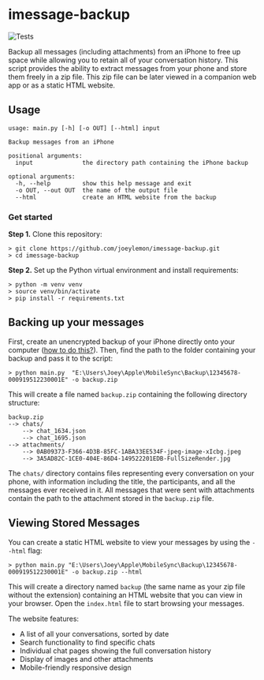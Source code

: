 # imessage-backup
![Tests](https://github.com/joeylemon/imessage-backup/workflows/Tests/badge.svg)

Backup all messages (including attachments) from an iPhone to free up space while allowing you to retain all of your conversation history. This script provides the ability to extract messages from your phone and store them freely in a zip file. This zip file can be later viewed in a companion web app or as a static HTML website.

## Usage

```
usage: main.py [-h] [-o OUT] [--html] input

Backup messages from an iPhone

positional arguments:
  input              the directory path containing the iPhone backup

optional arguments:
  -h, --help         show this help message and exit
  -o OUT, --out OUT  the name of the output file
  --html             create an HTML website from the backup
```

### Get started

**Step 1.** Clone this repository:
```
> git clone https://github.com/joeylemon/imessage-backup.git
> cd imessage-backup
```

**Step 2.** Set up the Python virtual environment and install requirements:
```
> python -m venv venv
> source venv/bin/activate
> pip install -r requirements.txt
```

## Backing up your messages
First, create an unencrypted backup of your iPhone directly onto your computer ([how to do this?](https://support.apple.com/guide/iphone/back-up-iphone-iph3ecf67d29/ios)). Then, find the path to the folder containing your backup and pass it to the script:
```
> python main.py  "E:\Users\Joey\Apple\MobileSync\Backup\12345678-000919512230001E" -o backup.zip
```

This will create a file named `backup.zip` containing the following directory structure:
```
backup.zip
--> chats/
    --> chat_1634.json
    --> chat_1695.json
--> attachments/
    --> 0AB09373-F366-4D3B-85FC-1ABA33EE534F-jpeg-image-xIcbg.jpeg
    --> 3A5AD82C-1CE0-404E-86D4-149522201EDB-FullSizeRender.jpg
```

The `chats/` directory contains files representing every conversation on your phone, with information including the title, the participants, and all the messages ever received in it. All messages that were sent with attachments contain the path to the attachment stored in the `backup.zip` file.

## Viewing Stored Messages
You can create a static HTML website to view your messages by using the `--html` flag:

```
> python main.py "E:\Users\Joey\Apple\MobileSync\Backup\12345678-000919512230001E" -o backup.zip --html
```

This will create a directory named `backup` (the same name as your zip file without the extension) containing an HTML website that you can view in your browser. Open the `index.html` file to start browsing your messages.

The website features:
- A list of all your conversations, sorted by date
- Search functionality to find specific chats
- Individual chat pages showing the full conversation history
- Display of images and other attachments
- Mobile-friendly responsive design
